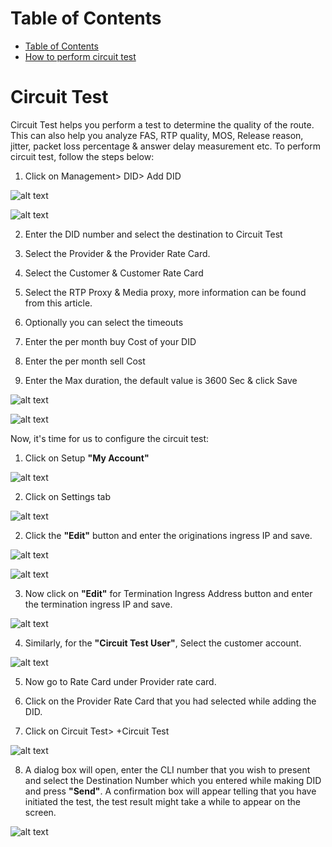 # Table of Contents
* [Table of Contents](#table-of-contents)
* [How to perform circuit test](#how-to-perform-circuit-test)


# Circuit Test

Circuit Test helps you perform a test to determine the quality of the route. This can also help you analyze FAS, RTP quality, MOS, Release reason, jitter, packet loss percentage & answer delay measurement etc. To perform circuit test, follow the steps below:

1.	Click on Management> DID> Add DID

![alt text][circuit-test-1]

![alt text][circuit-test-2]

2. Enter the DID number and select the destination to Circuit Test

3.	Select the Provider & the Provider Rate Card.

4. Select the Customer & Customer Rate Card

5. Select the RTP Proxy & Media proxy, more information can be found from this article.

6. Optionally you can select the timeouts

7. Enter the per month buy Cost of your DID

8. Enter the per month sell Cost

9. Enter the Max duration, the default value is 3600 Sec & click Save

![alt text][circuit-test-3]

![alt text][circuit-test-4]

Now, it's time for us to configure the circuit test:

1. Click on Setup **"My Account"**

![alt text][circuit-test-5]  

2. Click on Settings tab

![alt text][circuit-test-6]
 
2.	Click the **"Edit"** button and enter the originations ingress IP and save.

![alt text][circuit-test-7]

![alt text][circuit-test-8]

3.	Now click on **"Edit"** for Termination Ingress Address button and enter the termination ingress IP and save.

![alt text][circuit-test-9]

4.	Similarly, for the **"Circuit Test User"**, Select the customer account.

![alt text][circuit-test-9]
 
5.	Now go to Rate Card under Provider rate card.

6.	Click on the Provider Rate Card that you had selected while adding the DID.

7. Click on Circuit Test> +Circuit Test

![alt text][circuit-test-10]  
 
8.	A dialog box will open, enter the CLI number that you wish to present and select the Destination Number which you entered while making DID and press **"Send"**. A confirmation box will appear telling that you have initiated the test, the test result might take a while to appear on the screen.

![alt text][circuit-test-11]  
  


[circuit-test-1]: https://raw.githubusercontent.com/digipigeon/connexcs-user-docs/master/new-img/circuit-test-1.png "Circuit Test 1"
[circuit-test-2]: https://raw.githubusercontent.com/digipigeon/connexcs-user-docs/master/new-img/circuit-test-2.png "Circuit Test 2"
[circuit-test-3]: https://raw.githubusercontent.com/digipigeon/connexcs-user-docs/master/new-img/circuit-test-3.png "Circuit Test 3"
[circuit-test-4]: https://raw.githubusercontent.com/digipigeon/connexcs-user-docs/master/new-img/circuit-test-4.png "Circuit Test 4"
[circuit-test-5]: https://raw.githubusercontent.com/digipigeon/connexcs-user-docs/master/new-img/circuit-test-5.png "Circuit Test 5"
[circuit-test-6]: https://raw.githubusercontent.com/digipigeon/connexcs-user-docs/master/new-img/circuit-test-6.png "Circuit Test 6"
[circuit-test-7]: https://raw.githubusercontent.com/digipigeon/connexcs-user-docs/master/new-img/circuit-test-7.png "Circuit Test 7"
[circuit-test-8]: https://raw.githubusercontent.com/digipigeon/connexcs-user-docs/master/new-img/circuit-test-8.png "Circuit Test 8"
[circuit-test-9]: https://raw.githubusercontent.com/digipigeon/connexcs-user-docs/master/new-img/circuit-test-9.png "Circuit Test 9"
[circuit-test-10]: https://raw.githubusercontent.com/digipigeon/connexcs-user-docs/master/new-img/circuit-test-10.png "Circuit Test 10"
[circuit-test-11]: https://raw.githubusercontent.com/digipigeon/connexcs-user-docs/master/new-img/circuit-test-11.png "Circuit Test 11"

